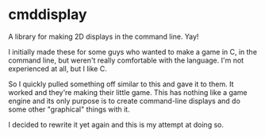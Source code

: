 cmddisplay
===========

A library for making 2D displays in the command line. Yay!

I initially made these for some guys who wanted to make a
game in C, in the command line, but weren't really comfortable
with the language. I'm not experienced at all, but I like C.

So I quickly pulled something off similar to this and gave it
to them. It worked and they're making their little game. This
has nothing like a game engine and its only purpose is to
create command-line displays and do some other "graphical"
things with it.

I decided to rewrite it yet again and this is my attempt at doing
so. 
